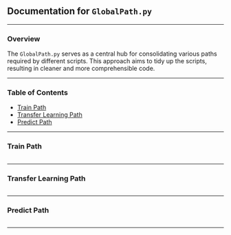 
## Documentation for `GlobalPath.py`

---

### Overview

The `GlobalPath.py` serves as a central hub for consolidating various paths required by different scripts. This approach aims to tidy up the scripts, resulting in cleaner and more comprehensible code.

---

### Table of Contents

- [Train Path](#train-path)
- [Transfer Learning Path](#transfer-learning-path)
- [Predict Path](#predict-path)


---

### Train Path


```bash


```





---


### Transfer Learning Path



```bash


```


---


### Predict Path

```bash


```


---

